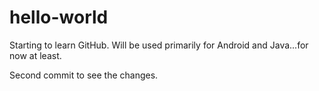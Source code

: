 # hello-world

Starting to learn GitHub. Will be used primarily for Android and Java...for now at least.

Second commit to see the changes.
